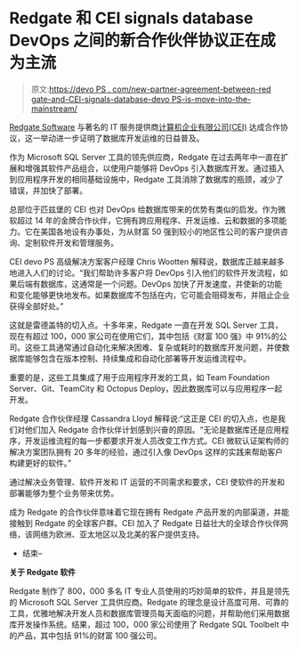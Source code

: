 # Redgate 和 CEI signals database DevOps 之间的新合作伙伴协议正在成为主流

> 原文:[https://devo PS . com/new-partner-agreement-between-red gate-and-CEI-signals-database-devo PS-is-move-into-the-mainstream/](https://devops.com/new-partner-agreement-between-redgate-and-cei-signals-database-devops-is-moving-into-the-mainstream/)

[Redgate Software](https://www.red-gate.com/) 与著名的 IT 服务提供商[计算机企业有限公司(CEI)](https://www.ceiamerica.com/) 达成合作协议，这一举动进一步证明了数据库开发运维的日益普及。

作为 Microsoft SQL Server 工具的领先供应商，Redgate 在过去两年中一直在扩展和增强其软件产品组合，以使用户能够将 DevOps 引入数据库开发。通过插入到应用程序开发的相同基础设施中，Redgate 工具消除了数据库的瓶颈，减少了错误，并加快了部署。

总部位于匹兹堡的 CEI 也对 DevOps 给数据库带来的优势有类似的启发。作为微软超过 14 年的金牌合作伙伴，它拥有跨应用程序、开发运维、云和数据的多项能力。它在美国各地设有办事处，为从财富 50 强到较小的地区性公司的客户提供咨询、定制软件开发和管理服务。

CEI devo PS 高级解决方案客户经理 Chris Wootten 解释说，数据库正越来越多地进入人们的讨论。“我们帮助许多客户将 DevOps 引入他们的软件开发流程，如果后端有数据库，这通常是一个问题。DevOps 加快了开发速度，并使新的功能和变化能够更快地发布。如果数据库不包括在内，它可能会阻碍发布，并阻止企业获得全部好处。”

这就是雷德盖特的切入点。十多年来，Redgate 一直在开发 SQL Server 工具，现在有超过 100，000 家公司在使用它们，其中包括《财富 100 强》中 91%的公司。这些工具通常通过自动化来解决困难、复杂或耗时的数据库开发问题，并使数据库能够包含在版本控制、持续集成和自动化部署等开发运维流程中。

重要的是，这些工具集成了用于应用程序开发的工具，如 Team Foundation Server、Git、TeamCity 和 Octopus Deploy，因此数据库可以与应用程序一起开发。

Redgate 合作伙伴经理 Cassandra Lloyd 解释说:“这正是 CEI 的切入点，也是我们对他们加入 Redgate 合作伙伴计划感到兴奋的原因。“无论是数据库还是应用程序，开发运维流程的每一步都要求开发人员改变工作方式。CEI 微软认证架构师的解决方案团队拥有 20 多年的经验，通过引入像 DevOps 这样的实践来帮助客户构建更好的软件。”

通过解决业务管理、软件开发和 IT 运营的不同需求和要求，CEI 使软件的开发和部署能够为整个业务带来优势。

成为 Redgate 的合作伙伴意味着它现在拥有 Redgate 产品开发的内部渠道，并能接触到 Redgate 的全球客户群。CEI 加入了 Redgate 日益壮大的全球合作伙伴网络，该网络为欧洲、亚太地区以及北美的客户提供支持。

*   结束–

**关于 Redgate 软件**

Redgate 制作了 800，000 多名 IT 专业人员使用的巧妙简单的软件，并且是领先的 Microsoft SQL Server 工具供应商。Redgate 的理念是设计高度可用、可靠的工具，优雅地解决开发人员和数据库管理员每天面临的问题，并帮助他们采用数据库开发操作系统。结果，超过 100，000 家公司使用了 Redgate SQL Toolbelt 中的产品，其中包括 91%的财富 100 强公司。